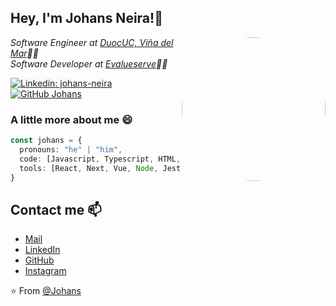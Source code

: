 
<!--
**johansneirap/johansneirap** is a ✨ _special_ ✨ repository because its `README.md` (this file) appears on your GitHub profile.

Here are some ideas to get you started:

- 🔭 I’m currently working on ...
- 🌱 I’m currently learning ...
- 👯 I’m looking to collaborate on ...
- 🤔 I’m looking for help with ...
- 💬 Ask me about ...
- 📫 How to reach me: ...
- 😄 Pronouns: ...
- ⚡ Fun fact: ...
-->
<h2> Hey, I'm Johans Neira!👋 </h2>
<img align='right' src="https://cdn.dribbble.com/users/626327/screenshots/2618501/400.gif" width="230" style="border-radius:50%">
<p><em>Software Engineer at <a href="http://www.duoc.cl">DuocUC, Viña del Mar</a>👨‍🎓</br>Software Developer at <a href="https://www.evalueserve.com">Evalueserve</a>👨‍💻
</em></p>

[![Linkedin: johans-neira](https://img.shields.io/static/v1?label=&message=Johans%20Neira&color=blue&style=flat-square&logo=Linkedin&logoColor=white&link=https://www.linkedin.com/in/johans-neira/)](https://www.linkedin.com/in/johans-neira/)
[![GitHub Johans](https://img.shields.io/github/followers/johansneirap?label=Follow%20&style=social)](https://github.com/johansneirap)


### A little more about me 😄 

```typescript
const johans = {
  pronouns: "he" | "him",
  code: [Javascript, Typescript, HTML, CSS, Python],
  tools: [React, Next, Vue, Node, Jest, Git, Django, AWS]
}
```

## Contact me 📫
- [Mail](mailto:johansneirap@gmail.com)
- [LinkedIn](https://www.linkedin.com/in/johans-neira/)
- [GitHub](https://github.com/johansneirap)
- [Instagram](https://instagram.com/johansen)

⭐️ From [@Johans](https://github.com/johansneirap)
